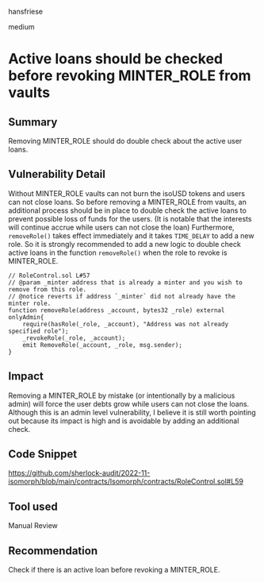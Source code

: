 hansfriese

medium

# Active loans should be checked before revoking MINTER_ROLE from vaults


## Summary

Removing MINTER_ROLE should do double check about the active user loans.

## Vulnerability Detail

Without MINTER_ROLE vaults can not burn the isoUSD tokens and users can not close loans.
So before removing a MINTER_ROLE from vaults, an additional process should be in place to double check the active loans to prevent possible loss of funds for the users. (It is notable that the interests will continue accrue while users can not close the loan)
Furthermore, `removeRole()` takes effect immediately and it takes `TIME_DELAY` to add a new role.
So it is strongly recommended to add a new logic to double check active loans in the function `removeRole()` when the role to revoke is MINTER_ROLE.

```solidity
// RoleControl.sol L#57
// @param _minter address that is already a minter and you wish to remove from this role.
// @notice reverts if address `_minter` did not already have the minter role.
function removeRole(address _account, bytes32 _role) external onlyAdmin{
    require(hasRole(_role, _account), "Address was not already specified role");
    _revokeRole(_role, _account);
    emit RemoveRole(_account, _role, msg.sender);
}
```

## Impact

Removing a MINTER_ROLE by mistake (or intentionally by a malicious admin) will force the user debts grow while users can not close the loans. Although this is an admin level vulnerability, I believe it is still worth pointing out because its impact is high and is avoidable by adding an additional check.

## Code Snippet

https://github.com/sherlock-audit/2022-11-isomorph/blob/main/contracts/Isomorph/contracts/RoleControl.sol#L59

## Tool used

Manual Review

## Recommendation

Check if there is an active loan before revoking a MINTER_ROLE.
